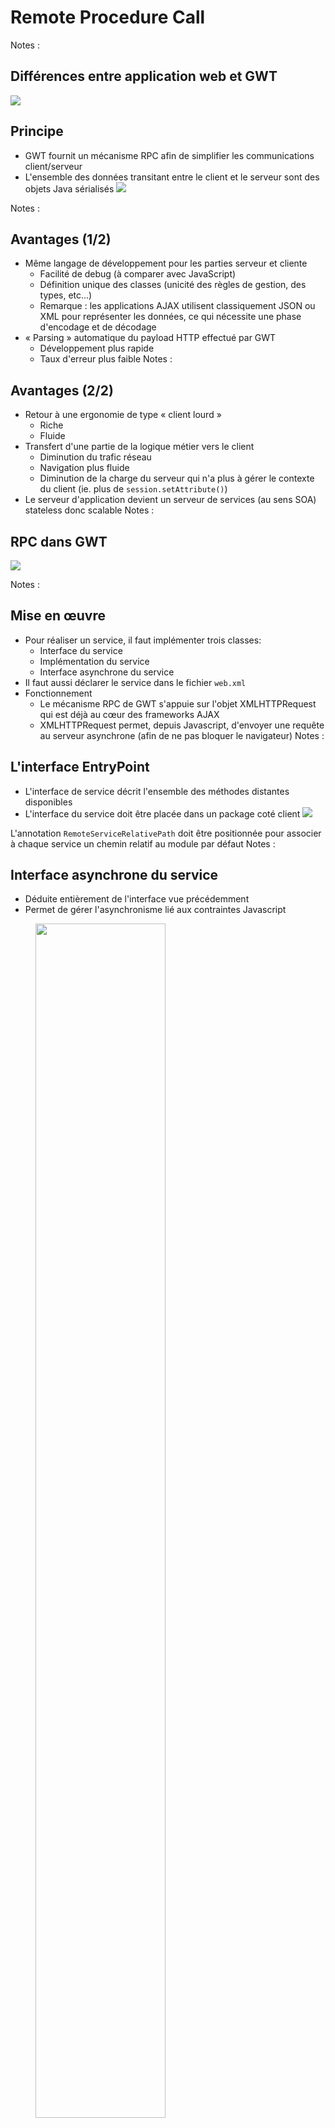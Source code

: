 # Remote Procedure Call

<!-- .slide: class="page-title" -->

Notes :




## Différences entre application web et GWT

![](ressources/images/05_rpc/difference.png)



## Principe

- GWT fournit un mécanisme RPC afin de simplifier les communications client/serveur
- L'ensemble des données transitant entre le client et le serveur sont des objets Java sérialisés
![](ressources/images/05_rpc/principe.png)

Notes :




## Avantages (1/2)

- Même langage de développement pour les parties serveur et cliente
	- Facilité de debug (à comparer avec JavaScript)
	- Définition unique des classes (unicité des règles de gestion, des types, etc...)
	- Remarque : les applications AJAX utilisent classiquement JSON ou XML pour représenter les données, ce qui nécessite une phase d'encodage et de décodage
- « Parsing » automatique du payload HTTP effectué par GWT
	- Développement plus rapide
	- Taux d'erreur plus faible
Notes :




## Avantages (2/2)

- Retour à une ergonomie de type « client lourd »
	- Riche
	- Fluide
- Transfert d'une partie de la logique métier vers le client
	- Diminution du trafic réseau
	- Navigation plus fluide
	- Diminution de la charge du serveur qui n'a plus à gérer le contexte du client (ie. plus de `session.setAttribute()`)
- Le serveur d'application devient un serveur de services (au sens SOA) stateless donc scalable
Notes :




## RPC dans GWT

![](ressources/images/05_rpc/rpc.png)

Notes :




## Mise en œuvre

- Pour réaliser un service, il faut implémenter trois classes:
	- Interface du service
	- Implémentation du service
	- Interface asynchrone du service
- Il faut aussi déclarer le service dans le fichier `web.xml`
- Fonctionnement
	- Le mécanisme RPC de GWT s'appuie sur l'objet XMLHTTPRequest qui est déjà au cœur des frameworks AJAX
	- XMLHTTPRequest permet, depuis Javascript, d'envoyer une requête au serveur asynchrone (afin de ne pas bloquer le navigateur)
Notes :




## L'interface EntryPoint

- L'interface de service décrit l'ensemble des méthodes distantes disponibles
- L'interface du service doit être placée dans un package coté client
![](ressources/images/05_rpc/entryPoint.png)

L'annotation `RemoteServiceRelativePath` doit être positionnée pour associer à chaque service un chemin relatif au module par défaut
Notes :




## Interface asynchrone du service

- Déduite entièrement de l'interface vue précédemment
- Permet de gérer l'asynchronisme lié aux contraintes Javascript

<figure>
    <img src="ressources/images/05_rpc/async.png"  width="70%"/>
    <figcaption>Le logo Zenika</figcaption>
</figure>

- L'interface asynchrone renvoie `void` mais accepte un callback
- L'interface synchrone et l'interface asynchrone doivent être situées dans le même package

Notes :




## Implémentation du service

- L'implémentation du service réalise les méthodes exposées côté serveur
- La classe de l'implémentation doit être placée dans un package coté serveur
![](ressources/images/05_rpc/impl.png)
Notes :




## Interface synchrone/asynchrone

- En mode asynchrone, l'appelant n'est pas bloqué durant l'exécution, il est prévenu lorsque la réponse est retournée
- Méthode avec type de retour déclaré dans l'interface
```java
public MonTypeDeRetour maMethode(Param1 param1, Param2 param2);
```
- Méthode correspondante déclarée dans l'interface asynchrone
```java
public void maMethode(Param1 param1, Param2 param2,
	AsyncCallback<MonTypeDeRetour> callback);
```
- Remarque: l'objet résultat (ie. type de retour) sera récupéré par l'objet AsyncCallback (cf. slides suivants)
Notes :




## Déclaration du service HTTP

- Déclaration du service en tant que servlet dans le fichier `web.xml`
```xml
<!-- GWT exported services -->
<servlet>
	<servlet-name>monService</servlet-name>
	<servlet-class>
	com.mycompany.myapp.server.gwt.MonServiceImpl
</servlet-class>
</servlet>
…
<servlet-mapping>
	<!-- Nom du module en minuscule -->
	<servlet-name>monService</servlet-name>
	<url-pattern>/mon module/monService</url-pattern>
</servlet-mapping>
```
Notes :




## Appel RPC

- Création du proxy client de service « casté » en interface asynchrone
```java
MonServiceAsync monService = GWT.create(MonService.class);
```
- Création du callback pour traiter le résultat de l'exécution
```java
AsyncCallback callback = new AsyncCallback<String>() {
	public void onSuccess(String result) {
	// je peux manipuler mon résultat de retour
	}
	public void onFailure(Throwable caught) {
	// je peux traiter les erreurs techniques 
	}
};
```
- Invocation du service 
```java
monService.maMethode(param1, param2, callback);
```
Notes :




## Remarques

- Si le service est invoqué plusieurs fois, il est nécessaire de conserver une référence vers le proxy afin d'éviter une instanciation coûteuse en temps
- De même si le service doit être invoqué de façon certaine, il est préférable d'avancer son instanciation (pas de "lazy-init")
Notes :




## GWT-RPC sérialisation (1/5)

- Les objets Java qui transitent sur le réseau doivent être sérialisés/désérialisés → GWT RPC s'en charge pour vous
- Mécanisme de sérialisation propriétaire à Google → ne pas confondre avec celui de Java basé sur l'interface Serializable
- GWT RPC impose que tous les paramètres et types de retour des méthodes soient sérialisables
Notes :




## GWT-RPC sérialisation (2/5)

- Types sérialisables→ arguments ou type de retour acceptés par les services RPC
	- Les types primitifs comme `char`, `byte`, `short`, `int`, `long`, `boolean`, `float` ou `double`;
	- Les classes `String`, `Date`, ou les classes « wrapper » de type primitif comme `Character`, `Byte`, `Short`, `Integer`, `Long`, `Boolean`, `Float` ou `Double`
	- Les tableaux de types sérialisables
	- `List`, `Map` et `Set`
Notes :



## GWT-RPC sérialisation (3/5)

- Types sérialisables→ arguments ou type de retour acceptés par les services RPC
	- Les classes de l'application sérialisables
	- Les classes possédant au moins une sous-classe sérialisable
	- Les sous-classes d'une classe sérialisable dont toutes les propriétés sont sérialisables

Notes :



## GWT-RPC sérialisation (4/5)

- Sérialisation des classes de l'application
	- Doivent implémenter java.io.Serializable
	- Toutes les propriétés non déclarées transient doivent être sérialisables
	- Constructeur vide obligatoire
- Polymorphisme
	- Le polymorphisme est accepté mais peu efficace
	- Le compilateur ne peut pas déterminer le sous-ensemble de méthodes réellement utilisé et ne peut donc pas optimiser le code Javascript généré

Notes :



## GWT-RPC sérialisation (5/5)

- Le compilateur fournit des fichiers `*gwt.rpc` contenant le descriptif des types pouvant être sérialisés
	- il doivent être inclus dans toutes les livraisons de l'application

Notes :




## GWT-RPC gestion des erreurs (1/4)

- Les causes d'échecs lors de l'appel à un service peuvent être multiples
	- Panne réseau, panne serveur, erreur lors de exécution du service (mauvais paramètre, niveau d'accréditation non rempli, panne de SGBD, etc...)
- GWT les traduit sous forme d'Exceptions java

Notes :



## GWT-RPC gestion des erreurs (2/4)

- Il existe deux catégories d'exceptions
	- Les exceptions déclarées
		- Erreurs prévues par le service
	- Les exceptions non déclarées
		- Le service est injoignable
		- Le service a lancé une exception non déclarée (ne doit pas se produire quand le service a été bien conçu)

Notes : 




## GWT-RPC gestion des erreurs (3/4)

- Les erreurs déclarées
	- Retournées lors de l'exécution du service
	- Déclarées dans l'interface du service (attention elles doivent être sérialisables)
```java
AsyncCallback<Void> callback = new AsyncCallback<Void>() {
	public void onFailure(Throwable caught) {
		if( caught instanceof MonException1){
			MonException1 ex = (MonException1) caught;
			// faire quelque chose
		}else if(caught instanceof MonException2){
			// faire quelque chose d'autre
		}
}
public interface MonService extends RemoteService {
		public void maMethode(String param)throws MonException1,
			MonException2)
}
```
Notes :




## GWT-RPC gestion des erreurs (4/4)

- Les erreurs non déclarées
	- L'appel RPC n'a pas atteint le serveur (problèmes réseaux, DNS, etc)
	- Le service a retourné une erreur non prévue (ie. RuntimeException)
- Une exception InvocationException est passée à la callback
```java
AsyncCallback<Void> callback = new AsyncCallback<Void>() { 
	public void onFailure(Throwable caught) {
		if(caught instanceof InvocationException){
			// problème réseau ou erreur inconnue
			InvocationException ex = 
				(InvocationException) caught;
		}
	}
});
```
Notes :




## Autres modes d'appels (1/3)

- Requêtes HTTP en mode asynchrone sans sérialisation
	- Module GWT séparé : `com.google.gwt.http.HTTP`
	- Classe principale: `com.google.gwt.http.client.RequestBuilder`
	- Méthodes `GET` et `POST`
	- Possibilité de déclarer un timeout
	- A utiliser pour récupérer du contenu textuel (HTML, XML) en provenance d'autres sites et depuis des back-ends non Java. Ex&nbsp;:&nbsp;un WebService PHP
Notes :



## Autres modes d'appels (2/3)

- JSON
	- Dialogue avec une couche service située sur un serveur non-Java
	- Censé être plus rapide que RPC car la phase sérialisation/désérialisation est moins coûteuse (les navigateurs décodent le JSON nativement)
Notes :



## Autres modes d'appels (3/3)

- XML
	- Une classe unique `com.google.gwt.xml.client.XMLParser` pour la lecture et l'écriture de fichiers XML
- Lecture et manipulation d'un fichier XML existant
	- Une méthode `parse()` pour parser un fichier XML existant
	- Une méthode `getDocumentElement()` pour obtenir l'élément racine, une fois la méthode `parse()` appelée
- Création et écriture d'un fichier XML from scratch
	- Une méthode `createDocument()` pour créer un document from scratch
Notes :




## Conclusion

- L'asynchronisme entraîne plus de complexité en développement
- Permet la parallélisation des tâches → aucun blocage d'interface graphique
- Réduction du temps d'exécution global → la construction des widgets peut être parallélisée avec les chargements RPC
- La partie serveur de la couche RPC est donc la façade d'une architecture orientée services (SOA)
- L'implémentation peut être très légère, les services RPC constituent une gateway vers une couche service existante et scalable (Spring, EJB, legacy, etc...)
Notes :




<!-- .slide: class="page-questions" -->



<!-- .slide: class="page-tp4" -->
